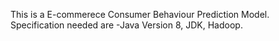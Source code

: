 This is a E-commerece Consumer Behaviour Prediction Model.
Specification needed are -Java Version 8, JDK, Hadoop.
